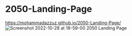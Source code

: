 # 2050-Landing-Page
https://mohammadazzuz.github.io/2050-Landing-Page/
![Screenshot 2022-10-28 at 18-59-00 2050 Landing Page](https://user-images.githubusercontent.com/112818173/198691963-65a18a71-1f0d-477b-b8e1-2d4dd6d8b6b0.png)

